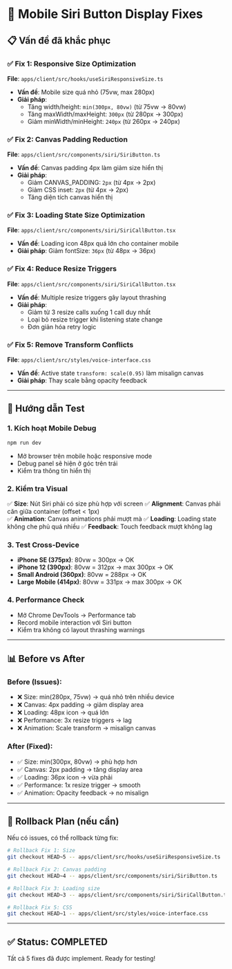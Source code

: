 # 🔧 Mobile Siri Button Display Fixes

## 📋 Vấn đề đã khắc phục

### ✅ Fix 1: Responsive Size Optimization

**File**: `apps/client/src/hooks/useSiriResponsiveSize.ts`

- **Vấn đề**: Mobile size quá nhỏ (75vw, max 280px)
- **Giải pháp**:
  - Tăng width/height: `min(300px, 80vw)` (từ 75vw → 80vw)
  - Tăng maxWidth/maxHeight: `300px` (từ 280px → 300px)
  - Giảm minWidth/minHeight: `240px` (từ 260px → 240px)

### ✅ Fix 2: Canvas Padding Reduction

**File**: `apps/client/src/components/siri/SiriButton.ts`

- **Vấn đề**: Canvas padding 4px làm giảm size hiển thị
- **Giải pháp**:
  - Giảm CANVAS_PADDING: `2px` (từ 4px → 2px)
  - Giảm CSS inset: `2px` (từ 4px → 2px)
  - Tăng diện tích canvas hiển thị

### ✅ Fix 3: Loading State Size Optimization

**File**: `apps/client/src/components/siri/SiriCallButton.tsx`

- **Vấn đề**: Loading icon 48px quá lớn cho container mobile
- **Giải pháp**: Giảm fontSize: `36px` (từ 48px → 36px)

### ✅ Fix 4: Reduce Resize Triggers

**File**: `apps/client/src/components/siri/SiriCallButton.tsx`

- **Vấn đề**: Multiple resize triggers gây layout thrashing
- **Giải pháp**:
  - Giảm từ 3 resize calls xuống 1 call duy nhất
  - Loại bỏ resize trigger khi listening state change
  - Đơn giản hóa retry logic

### ✅ Fix 5: Remove Transform Conflicts

**File**: `apps/client/src/styles/voice-interface.css`

- **Vấn đề**: Active state `transform: scale(0.95)` làm misalign canvas
- **Giải pháp**: Thay scale bằng opacity feedback

---

## 🧪 Hướng dẫn Test

### 1. **Kích hoạt Mobile Debug**

```bash
npm run dev
```

- Mở browser trên mobile hoặc responsive mode
- Debug panel sẽ hiện ở góc trên trái
- Kiểm tra thông tin hiển thị

### 2. **Kiểm tra Visual**

✅ **Size**: Nút Siri phải có size phù hợp với screen ✅ **Alignment**: Canvas phải căn giữa
container (offset < 1px)  
✅ **Animation**: Canvas animations phải mượt mà ✅ **Loading**: Loading state không che phủ quá
nhiều ✅ **Feedback**: Touch feedback mượt không lag

### 3. **Test Cross-Device**

- **iPhone SE (375px)**: 80vw = 300px → OK
- **iPhone 12 (390px)**: 80vw = 312px → max 300px → OK
- **Small Android (360px)**: 80vw = 288px → OK
- **Large Mobile (414px)**: 80vw = 331px → max 300px → OK

### 4. **Performance Check**

- Mở Chrome DevTools → Performance tab
- Record mobile interaction với Siri button
- Kiểm tra không có layout thrashing warnings

---

## 📊 Before vs After

### Before (Issues):

- ❌ Size: min(280px, 75vw) → quá nhỏ trên nhiều device
- ❌ Canvas: 4px padding → giảm display area
- ❌ Loading: 48px icon → quá lớn
- ❌ Performance: 3x resize triggers → lag
- ❌ Animation: Scale transform → misalign canvas

### After (Fixed):

- ✅ Size: min(300px, 80vw) → phù hợp hơn
- ✅ Canvas: 2px padding → tăng display area
- ✅ Loading: 36px icon → vừa phải
- ✅ Performance: 1x resize trigger → smooth
- ✅ Animation: Opacity feedback → no misalign

---

## 🔄 Rollback Plan (nếu cần)

Nếu có issues, có thể rollback từng fix:

```bash
# Rollback Fix 1: Size
git checkout HEAD~5 -- apps/client/src/hooks/useSiriResponsiveSize.ts

# Rollback Fix 2: Canvas padding
git checkout HEAD~4 -- apps/client/src/components/siri/SiriButton.ts

# Rollback Fix 3: Loading size
git checkout HEAD~3 -- apps/client/src/components/siri/SiriCallButton.tsx

# Rollback Fix 5: CSS
git checkout HEAD~1 -- apps/client/src/styles/voice-interface.css
```

---

## ✅ Status: COMPLETED

Tất cả 5 fixes đã được implement. Ready for testing!
